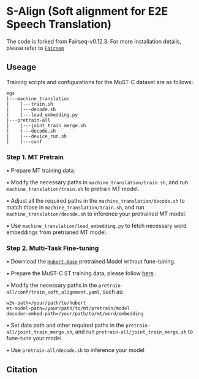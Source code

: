 # **S-Align (Soft alignment for E2E Speech Translation)**

The code is forked from Fairseq-v0.12.3. For more Installation details, please refer to [`Fairseq`](https://github.com/facebookresearch/fairseq/tree/v0.12.2) 

## Useage

Training scripts and configurations for the MuST-C dataset are as follows:

```
egs
|---machine_translation
|    |---train.sh
|    |---decode.sh
|    |---load_embedding.py
|---pretrain-all
|    |---joint_train_merge.sh
|    |---decode.sh
|    |---device_run.sh
|    |---conf
```
### Step 1. MT Pretrain

&bull; Prepare MT training data.

&bull; Modify the necessary paths in `machine_translation/train.sh`, and run `machine_translation/train.sh` to pretrain MT model.

&bull; Adjust all the required paths in the `machine_translation/decode.sh` to match those in `machine_translation/train.sh`, and run `machine_translation/decode.sh` to inference your pretrained MT model.

&bull; Use `machine_translation/load_embedding.py` to fetch necessary word embeddings from pretrianed MT model.


### Step 2. Multi-Task Fine-tuning

&bull; Download the [`Hubert-base`](https://dl.fbaipublicfiles.com/hubert/hubert_base_ls960.pt) pretrained Model without fune-tuning.

&bull; Prepare the MuST-C ST training data, please follow [here](https://github.com/facebookresearch/fairseq/blob/v0.12.2/examples/speech_to_text/docs/mustc_example.md#data-preparation).

&bull; Modify the necessary paths in the `pretrain-all/conf/train_soft_alignment.yaml`, such as:
```
w2v-path=/your/path/to/hubert
mt-model-path=/your/path/to/mt/pretrain/model
decoder-embed-path=/your/path/to/mt/word/embedding
```
&bull; Set data path and other required paths in the `pretrain-all/joint_train_merge.sh`, and run `pretrain-all/joint_train_merge.sh` to fune-tune your model.

&bull; Use `pretrain-all/decode.sh` to inference your model

## Citation


